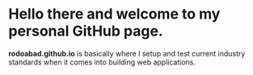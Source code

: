 # Hello there and welcome to my personal GitHub page.

**rodoabad.github.io** is basically where I setup and test current industry standards when it comes into building web applications.
